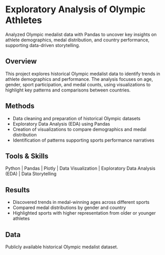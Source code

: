 # Exploratory Analysis of Olympic Athletes
Analyzed Olympic medalist data with Pandas to uncover key insights on athlete demographics, medal distribution, and country performance, supporting data-driven storytelling.

## Overview
This project explores historical Olympic medalist data to identify trends in athlete demographics and performance. The analysis focuses on age, gender, sport participation, and medal counts, using visualizations to highlight key patterns and comparisons between countries.

## Methods
- Data cleaning and preparation of historical Olympic datasets
- Exploratory Data Analysis (EDA) using Pandas
- Creation of visualizations to compare demographics and medal distribution
- Identification of patterns supporting sports performance narratives

## Tools & Skills
Python | Pandas | Plotly | Data Visualization | Exploratory Data Analysis (EDA) | Data Storytelling

## Results
- Discovered trends in medal-winning ages across different sports
- Compared medal distributions by gender and country
- Highlighted sports with higher representation from older or younger athletes

## Data
Publicly available historical Olympic medalist dataset.
